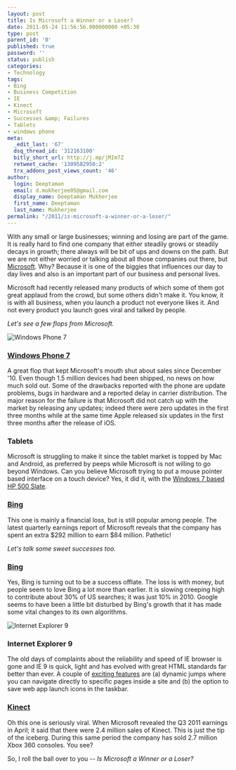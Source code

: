 ```yaml
---
layout: post
title: Is Microsoft a Winner or a Loser?
date: 2011-05-24 11:56:56.000000000 +05:30
type: post
parent_id: '0'
published: true
password: ''
status: publish
categories:
- Technology
tags:
- Bing
- Business Competition
- IE
- Kinect
- Microsoft
- Successes &amp; Failures
- Tablets
- windows phone
meta:
  _edit_last: '67'
  dsq_thread_id: '312163100'
  bitly_short_url: http://j.mp/jMIm7Z
  retweet_cache: '1309582950:2'
  trx_addons_post_views_count: '46'
author:
  login: Deeptaman
  email: d.mukherjee05@gmail.com
  display_name: Deeptaman Mukherjee
  first_name: Deeptaman
  last_name: Mukherjee
permalink: "/2011/is-microsoft-a-winner-or-a-loser/"
---
```

<p>With any small or large businesses; winning and losing are part of the game. It is really hard to find one company that either steadily grows or steadily decays in growth; there always will be bit of ups and downs on the path. But we are not either worried or talking about all those companies out there, but <a href="http://www.microsoft.com/">Microsoft</a>. Why? Because it is one of the biggies that influences our day to day lives and also is an important part of our business and personal lives.</p>
<p>Microsoft had recently released many products of which some of them got great applaud from the crowd, but some others didn't make it. You know, it is with all business, when you launch a product not everyone likes it. And not every product you launch goes viral and talked by people.</p>
<p><!--more--></p>
<p><em>Let's see a few flops from Microsoft.</em></p>
<p><img src="{{ site.baseurl }}/assets/2011/05/windows-phone-7.jpg" alt="Windows Phone 7" class="alignright" /></p>
<h3><a href="http://www.microsoft.com/windowsphone/">Windows Phone 7</a></h3>
<p>A great flop that kept Microsoft's mouth shut about sales since December '10. Even though 1.5 million devices had been shipped, no news on how much sold out. Some of the drawbacks reported with the phone are update problems, bugs in hardware and a reported delay in carrier distribution. The major reason for the failure is that Microsoft did not catch up with the market by releasing any updates; indeed there were zero updates in the first three months while at the same time Apple released six updates in the first three months after the release of iOS.</p>
<h3>Tablets</h3>
<p>Microsoft is struggling to make it since the tablet market is topped by Mac and Android, as preferred by peeps while Microsoft is not willing to go beyond Windows. Can you believe Microsoft trying to put a mouse pointer based interface on a touch device? Yes, it did it, with the <a href="http://en.wikipedia.org/wiki/HP_Slate_500">Windows 7 based HP 500 Slate</a>.</p>
<h3><a href="http://www.bing.com/">Bing</a></h3>
<p>This one is mainly a financial loss, but is still popular among people. The latest quarterly earnings report of Microsoft reveals that the company has spent an extra $292 million to earn $84 million. Pathetic!</p>
<p><em>Let's talk some sweet successes too.</em></p>
<h3><a href="http://www.bing.com/">Bing</a></h3>
<p>Yes, Bing is turning out to be a success offlate. The loss is with money, but people seem to love Bing a lot more than earlier. It is slowing creeping high to contribute about 30% of US searches; it was just 10% in 2010. Google seems to have been a little bit disturbed by Bing's growth that it has made some vital changes to its own algorithms.</p>
<p><img src="{{ site.baseurl }}/assets/2011/05/ie9.jpg" alt="Internet Explorer 9" class="alignright" /></p>
<h3>Internet Explorer 9</h3>
<p>The old days of complaints about the reliability and speed of IE browser is gone and IE 9 is quick, light and has evolved with great HTML standards far better than ever. A couple of <a href="http://www.microsoft.com/windows/ie/IE9.aspx">exciting features</a> are (a) dynamic jumps where you can navigate directly to specific pages inside a site and (b) the option to save web app launch icons in the taskbar.</p>
<h3><a href="http://www.xbox.com/en-US/kinect">Kinect</a></h3>
<p>Oh this one is seriously viral. When Microsoft revealed the Q3 2011 earnings in April; it said that there were 2.4 million sales of Kinect. This is just the tip of the iceberg. During this same period the company has sold 2.7 million Xbox 360 consoles. You see?</p>
<p>So, I roll the ball over to you -- <em>Is Microsoft a Winner or a Loser?</em></p>
